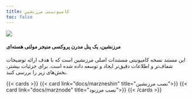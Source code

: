 ```yaml
---
title: کامیونیتی مرزنشین
toc: false
---
```


![](https://raw.githubusercontent.com/MarzneshinsCommunity/doc/refs/heads/main/static/images/desktop.png)

#### مرزنشین، یک پنل مدرن پروکسی منیجر مولتی هسته‌ای
این مستند نسخه کامیونیتی مستندات اصلی مرزنشین است که با هدف ارائه توضیحات شفاف‌تر و اطلاعات دقیق‌تر ایجاد و توسعه داده شده است. برای جزئیات بیشتر، بخش‌های زیر را بررسی کنید.

{{< cards >}}
  {{< card link="docs/marzneshin" title="نصب مرزنشین">}}
  {{< card link="docs/marznode" title="نصب مرزنود">}}
{{< /cards >}}
